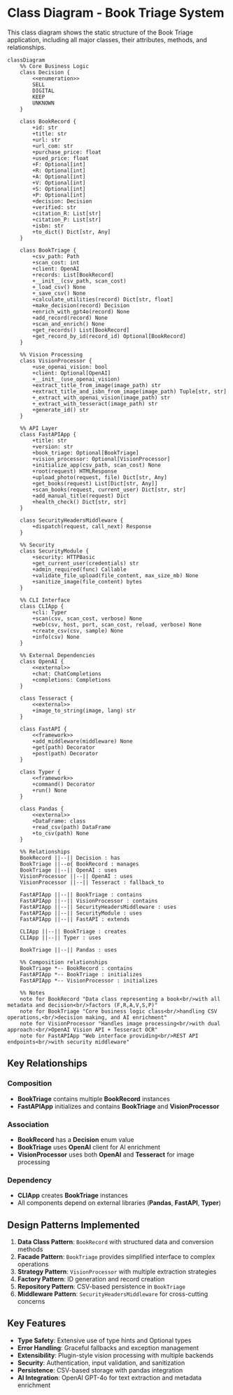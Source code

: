 # Class Diagram - Book Triage System

This class diagram shows the static structure of the Book Triage application, including all major classes, their attributes, methods, and relationships.

```mermaid
classDiagram
    %% Core Business Logic
    class Decision {
        <<enumeration>>
        SELL
        DIGITAL 
        KEEP
        UNKNOWN
    }

    class BookRecord {
        +id: str
        +title: str
        +url: str
        +url_com: str
        +purchase_price: float
        +used_price: float
        +F: Optional[int]
        +R: Optional[int]
        +A: Optional[int]
        +V: Optional[int]
        +S: Optional[int]
        +P: Optional[int]
        +decision: Decision
        +verified: str
        +citation_R: List[str]
        +citation_P: List[str]
        +isbn: str
        +to_dict() Dict[str, Any]
    }

    class BookTriage {
        +csv_path: Path
        +scan_cost: int
        +client: OpenAI
        +records: List[BookRecord]
        +__init__(csv_path, scan_cost)
        +_load_csv() None
        +_save_csv() None
        +calculate_utilities(record) Dict[str, float]
        +make_decision(record) Decision
        +enrich_with_gpt4o(record) None
        +add_record(record) None
        +scan_and_enrich() None
        +get_records() List[BookRecord]
        +get_record_by_id(record_id) Optional[BookRecord]
    }

    %% Vision Processing
    class VisionProcessor {
        +use_openai_vision: bool
        +client: Optional[OpenAI]
        +__init__(use_openai_vision)
        +extract_title_from_image(image_path) str
        +extract_title_and_isbn_from_image(image_path) Tuple[str, str]
        +_extract_with_openai_vision(image_path) str
        +_extract_with_tesseract(image_path) str
        +generate_id() str
    }

    %% API Layer
    class FastAPIApp {
        +title: str
        +version: str
        +book_triage: Optional[BookTriage]
        +vision_processor: Optional[VisionProcessor]
        +initialize_app(csv_path, scan_cost) None
        +root(request) HTMLResponse
        +upload_photo(request, file) Dict[str, Any]
        +get_books(request) List[Dict[str, Any]]
        +scan_books(request, current_user) Dict[str, str]
        +add_manual_title(request) Dict
        +health_check() Dict[str, str]
    }

    class SecurityHeadersMiddleware {
        +dispatch(request, call_next) Response
    }

    %% Security
    class SecurityModule {
        +security: HTTPBasic
        +get_current_user(credentials) str
        +admin_required(func) Callable
        +validate_file_upload(file_content, max_size_mb) None
        +sanitize_image(file_content) bytes
    }

    %% CLI Interface
    class CLIApp {
        +cli: Typer
        +scan(csv, scan_cost, verbose) None
        +web(csv, host, port, scan_cost, reload, verbose) None
        +create_csv(csv, sample) None
        +info(csv) None
    }

    %% External Dependencies
    class OpenAI {
        <<external>>
        +chat: ChatCompletions
        +completions: Completions
    }

    class Tesseract {
        <<external>>
        +image_to_string(image, lang) str
    }

    class FastAPI {
        <<framework>>
        +add_middleware(middleware) None
        +get(path) Decorator
        +post(path) Decorator
    }

    class Typer {
        <<framework>>
        +command() Decorator
        +run() None
    }

    class Pandas {
        <<external>>
        +DataFrame: class
        +read_csv(path) DataFrame
        +to_csv(path) None
    }

    %% Relationships
    BookRecord ||--|| Decision : has
    BookTriage ||--o{ BookRecord : manages
    BookTriage ||--|| OpenAI : uses
    VisionProcessor ||--|| OpenAI : uses
    VisionProcessor ||--|| Tesseract : fallback_to
    
    FastAPIApp ||--|| BookTriage : contains
    FastAPIApp ||--|| VisionProcessor : contains
    FastAPIApp ||--|| SecurityHeadersMiddleware : uses
    FastAPIApp ||--|| SecurityModule : uses
    FastAPIApp ||--|| FastAPI : extends
    
    CLIApp ||--|| BookTriage : creates
    CLIApp ||--|| Typer : uses
    
    BookTriage ||--|| Pandas : uses
    
    %% Composition relationships
    BookTriage *-- BookRecord : contains
    FastAPIApp *-- BookTriage : initializes
    FastAPIApp *-- VisionProcessor : initializes

    %% Notes
    note for BookRecord "Data class representing a book<br/>with all metadata and decision<br/>factors (F,R,A,V,S,P)"
    note for BookTriage "Core business logic class<br/>handling CSV operations,<br/>decision making, and AI enrichment"
    note for VisionProcessor "Handles image processing<br/>with dual approach:<br/>OpenAI Vision API + Tesseract OCR"
    note for FastAPIApp "Web interface providing<br/>REST API endpoints<br/>with security middleware"
```

## Key Relationships

### Composition
- **BookTriage** contains multiple **BookRecord** instances
- **FastAPIApp** initializes and contains **BookTriage** and **VisionProcessor**

### Association  
- **BookRecord** has a **Decision** enum value
- **BookTriage** uses **OpenAI** client for AI enrichment
- **VisionProcessor** uses both **OpenAI** and **Tesseract** for image processing

### Dependency
- **CLIApp** creates **BookTriage** instances
- All components depend on external libraries (**Pandas**, **FastAPI**, **Typer**)

## Design Patterns Implemented

1. **Data Class Pattern**: `BookRecord` with structured data and conversion methods
2. **Facade Pattern**: `BookTriage` provides simplified interface to complex operations
3. **Strategy Pattern**: `VisionProcessor` with multiple extraction strategies
4. **Factory Pattern**: ID generation and record creation
5. **Repository Pattern**: CSV-based persistence in `BookTriage`
6. **Middleware Pattern**: `SecurityHeadersMiddleware` for cross-cutting concerns

## Key Features

- **Type Safety**: Extensive use of type hints and Optional types
- **Error Handling**: Graceful fallbacks and exception management
- **Extensibility**: Plugin-style vision processing with multiple backends
- **Security**: Authentication, input validation, and sanitization
- **Persistence**: CSV-based storage with pandas integration
- **AI Integration**: OpenAI GPT-4o for text extraction and metadata enrichment 